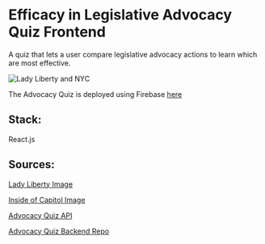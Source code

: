 # Efficacy in Legislative Advocacy Quiz Frontend
A quiz that lets a user compare legislative advocacy actions to learn which are most effective. 

![Lady Liberty and NYC](https://p1.pxfuel.com/preview/313/660/44/usa-new-york-manhattan-skyscrapers-downtown-the-statue-of-liberty.jpg)

The Advocacy Quiz is deployed using Firebase [here](https://efficacy-in-advocacy-quiz.firebaseapp.com/)

## Stack:
React.js

## Sources: 
[Lady Liberty Image](https://upload.wikimedia.org/wikipedia/commons/f/fc/Rainbow_Bridge_And_Statue_Of_Liberty_%2851942076%29.jpeg)

[Inside of Capitol Image](https://media.defense.gov/2014/Jan/31/2000879795/780/780/0/140115-Z-AY311-055.JPG)

[Advocacy Quiz API](https://efficacy-in-advocacy-quiz.herokuapp.com/advocacy_actions)

[Advocacy Quiz Backend Repo](https://github.com/mezzolite/advocacy-quiz-backend) 
